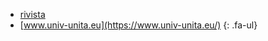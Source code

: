- <span class="fa-li"><i class="fa-solid fa-arrow-right-from-bracket"></i></span>[rivista](https://issuu.com/unita.communication/docs/pubblicazioneunita) 
- <span class="fa-li"><i class="fa-solid fa-arrow-right-from-bracket"></i></span>[www.univ-unita.eu](https://www.univ-unita.eu/) 
{: .fa-ul}